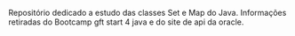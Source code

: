 Repositório dedicado a estudo das classes Set e Map do Java. Informações retiradas do Bootcamp gft start 4 java e do 
site de api da oracle.